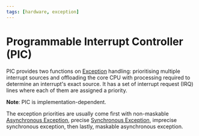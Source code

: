 ```yaml
---
tags: [hardware, exception]
---
```


# Programmable Interrupt Controller (PIC)

PIC provides two functions on [Exception](202405222000.md) handling:
prioritising multiple interrupt sources and offloading the core CPU with
processing required to determine an interrupt's exact source. It has a set of
interrupt request (IRQ) lines where each of them are assigned a priority.

**Note**: PIC is implementation-dependent.

The exception priorities are usually come first with non-maskable
[Asynchronous Exception](202405222010.md), precise [Synchronous Exception](202405222002.md),
imprecise synchronous exception, then lastly, maskable asynchronous exception.
